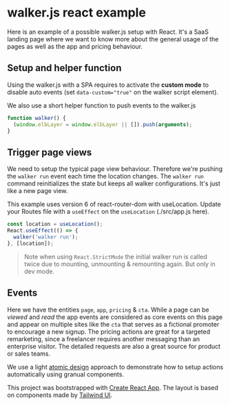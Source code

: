 # walker.js react example

Here is an example of a possible walker.js setup with React.
It's a SaaS landing page where we want to know more about the general usage of the pages as well as the app and pricing behaviour.

## Setup and helper function

Using the walker.js with a SPA requires to activate the **custom mode** to disable auto events (set `data-custom="true"` on the walker script element).

We also use a short helper function to push events to the walker.js

```js
function walker() {
  (window.elbLayer = window.elbLayer || []).push(arguments);
}
```

## Trigger page views

We need to setup the typical page view behaviour. Therefore we're pushing the `walker run` event each time the location changes.
The `walker run` command reinitializes the state but keeps all walker configurations. It's just like a new page view.

This example uses version 6 of react-router-dom with useLocation.
Update your Routes file with a `useEffect` on the `useLocation` (./src/app.js here).

```js
const location = useLocation();
React.useEffect(() => {
  walker('walker run');
}, [location]);
```

> Note when using `React.StrictMode` the initial walker run is called twice due to mounting, unmounting & remounting again. But only in dev mode.

## Events

Here we have the entities `page`, `app`, `pricing` & `cta`.
While a page can be _viewed_ and _read_ the app events are considered as core events on this page and appear on multiple sites like the `cta` that serves as a fictional promoter to encourage a new signup. The pricing actions are great for a targeted remarketing, since a freelancer requires another messaging than an enterprise visitor. The detailed requests are also a great source for product or sales teams.

We use a light [atomic design](https://bradfrost.com/blog/post/atomic-web-design/) approach to demonstrate how to setup actions automatically using granual components.

This project was bootstrapped with [Create React App](https://github.com/facebook/create-react-app).
The layout is based on components made by [Tailwind UI](https://tailwindui.com/).
